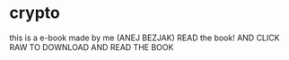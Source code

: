 # crypto
this is a e-book made by me (ANEJ BEZJAK)
READ the book! AND CLICK RAW TO DOWNLOAD AND READ THE BOOK
